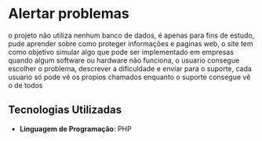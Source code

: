 # Alertar problemas

o projeto não utiliza nenhum banco de dados, é apenas para fins de estudo, pude aprender sobre como proteger informações e paginas web, o site tem como objetivo simular algo que pode ser implementado em empresas quando algum software ou hardware não funciona, o usuario consegue escolher o problema, descrever a dificuldade e enviar para o suporte, cada usuario só pode vê os propios chamados enquanto o suporte consegue vê o de todos

## Tecnologias Utilizadas

- **Linguagem de Programação**: PHP


